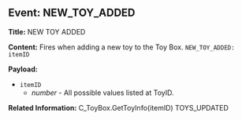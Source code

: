 ## Event: NEW_TOY_ADDED

**Title:** NEW TOY ADDED

**Content:**
Fires when adding a new toy to the Toy Box.
`NEW_TOY_ADDED: itemID`

**Payload:**
- `itemID`
  - *number* - All possible values listed at ToyID.

**Related Information:**
C_ToyBox.GetToyInfo(itemID)
TOYS_UPDATED
